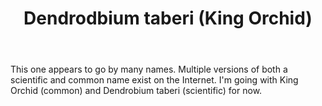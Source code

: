 ﻿---
tags:
- wood-duck-meadows
- plant
- native
- orchid
title: Dendrodbium taberi (King Orchid)
type: plant
---
This one appears to go by many names. Multiple versions of both a scientific and common name exist on the Internet. I'm going with King Orchid (common) and Dendrobium taberi (scientific) for now.